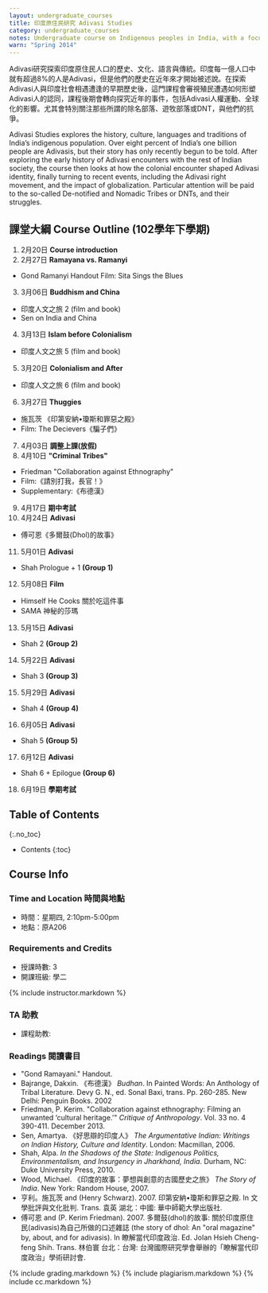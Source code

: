 ```yaml
---
layout: undergraduate_courses
title: 印度原住民研究 Adivasi Studies
category: undergraduate_courses
notes: Undergraduate course on Indigenous peoples in India, with a focus on Denotified and Nomadic Tribes.
warn: "Spring 2014"
---
```



Adivasi研究探索印度原住民人口的歷史、文化、語言與傳統。印度每一億人口中就有超過8%的人是Adivasi，但是他們的歷史在近年來才開始被述說。在探索Adivasi人與印度社會相遇遭逢的早期歷史後，這門課程會審視殖民遭遇如何形塑Adivasi人的認同，課程後期會轉向探究近年的事件，包括Adivasi人權運動、全球化的影響。尤其會特別關注那些所謂的除名部落、遊牧部落或DNT，與他們的抗爭。

Adivasi Studies explores the history, culture, languages and traditions of India’s indigenous population. Over eight percent of India’s one billion people are Adivasis, but their story has only recently begun to be told. After exploring the early history of Adivasi encounters with the rest of Indian society, the course then looks at how the colonial encounter shaped Adivasi identity, finally turning to recent events, including the Adivasi right movement, and the impact of globalization. Particular attention will be paid to the so-called De-notified and Nomadic Tribes or DNTs, and their struggles.

## 課堂大綱 Course Outline (102學年下學期)

1. 2月20日 **Course introduction**
2. 2月27日 **Ramayana vs. Ramanyi**
 * Gond Ramanyi Handout Film: Sita Sings the Blues
3. 3月06日 **Buddhism and China**
 * 印度人文之旅 2 (film and book) 
 * Sen on India and China
4. 3月13日 **Islam before Colonialism**
 * 印度人文之旅 5 (film and book)
5. 3月20日 **Colonialism and After**
 * 印度人文之旅 6 (film and book) 
6. 3月27日 **Thuggies**
 * 施瓦茨 《印第安納•瓊斯和罪惡之殿》
 * Film: The Decievers《騙子們》
7. 4月03日 **調整上課(放假)**
8. 4月10日 **"Criminal Tribes"**
 * Friedman "Collaboration against Ethnography" 
 * Film:《請別打我，長官！》
 * Supplementary:《布德漢》
9. 4月17日 **期中考試** 
10. 4月24日 **Adivasi**
 * 傅可恩《多爾鼓(Dhol)的故事》
11. 5月01日 **Adivasi**
 * Shah Prologue + 1 **(Group 1)**
12. 5月08日 **Film**
 * Himself He Cooks 關於吃這件事 
 * SAMA 神秘的莎瑪 
13. 5月15日 **Adivasi**
 * Shah 2 **(Group 2)**
14. 5月22日 **Adivasi**
 * Shah 3 **(Group 3)**
15. 5月29日 **Adivasi**
 * Shah 4 **(Group 4)**
16. 6月05日 **Adivasi**
 * Shah 5 **(Group 5)**
17. 6月12日 **Adivasi**
 * Shah 6 + Epilogue **(Group 6)**
18. 6月19日 **學期考試**



## Table of Contents
{:.no_toc}

- Contents
{:toc}

## Course Info

### Time and Location 時間與地點
* 時間：星期四, 2:10pm-5:00pm
* 地點：原A206

### Requirements and Credits
* 授課時數: 3
* 開課班級: 學二

{% include instructor.markdown %}

### TA 助教
* 課程助教: 

### Readings 閱讀書目

- "Gond Ramayani." Handout.
- Bajrange, Dakxin. 《布德漢》 *Budhan*. In Painted Words: An Anthology of Tribal Literature. Devy G. N., ed. Sonal Baxi, trans. Pp. 260-285. New Delhi: Penguin Books. 2002 
- Friedman, P. Kerim. "Collaboration against ethnography: Filming an unwanted ‘cultural heritage.’" *Critique of Anthropology*. Vol. 33 no. 4 390-411. December 2013.
- Sen, Amartya. 《好思辯的印度人》 *The Argumentative Indian: Writings on Indian History, Culture and Identity*. London: Macmillan, 2006. 
- Shah, Alpa. *In the Shadows of the State: Indigenous Politics, Environmentalism, and Insurgency in Jharkhand, India*. Durham, NC: Duke University Press, 2010. 
- Wood, Michael. 《印度的故事：夢想與創意的古國歷史之旅》 *The Story of India*. New York: Random House, 2007. 
- 亨利。施瓦茨 and (Henry Schwarz). 2007. 印第安納•瓊斯和罪惡之殿. In 文學批評與文化批判. Trans. 袁英 湖北：中國: 華中師範大學出版社.
- 傅可恩 and (P. Kerim Friedman). 2007. 多爾鼓(dhol)的故事: 關於印度原住民(adivasis)為自己所做的口述雜誌 (the story of dhol: An "oral magazine" by, about, and for adivasis). In 瞭解當代印度政治. Ed. Jolan Hsieh Cheng-feng Shih. Trans. 林伯寰 台北：台灣: 台灣國際研究學會舉辦的「瞭解當代印度政治」學術研討會.

{% include grading.markdown %}
{% include plagiarism.markdown %}
{% include cc.markdown %}
